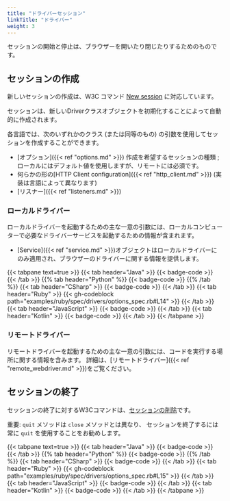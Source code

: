 ```yaml
---
title: "ドライバーセッション"
linkTitle: "ドライバー"
weight: 3
---
```


セッションの開始と停止は、ブラウザーを開いたり閉じたりするためのものです。

## セッションの作成

新しいセッションの作成は、W3C コマンド [New session](https://w3c.github.io/webdriver/#new-session) に対応しています。

セッションは、新しいDriverクラスオブジェクトを初期化することによって自動的に作成されます。

各言語では、次のいずれかのクラス (または同等のもの) の引数を使用してセッションを作成することができます。

* [オプション]({{< ref "options.md" >}}) 作成を希望するセッションの種類 ;  ローカルにはデフォルト値を使用しますが、リモートには必須です。
* 何らかの形の[HTTP Client configuration]({{< ref "http_client.md" >}})  (実装は言語によって異なります)
* [リスナー]({{< ref "listeners.md" >}})
  
### ローカルドライバー

ローカルドライバーを起動するための主な一意の引数には、ローカルコンピューターで必要なドライバーサービスを起動するための情報が含まれます。


* [Service]({{< ref "service.md" >}})オブジェクトはローカルドライバーにのみ適用され、ブラウザーのドライバーに関する情報を提供します。

{{< tabpane text=true >}}
{{< tab header="Java" >}}
{{< badge-code >}}
{{< /tab >}}
{{% tab header="Python" %}}
{{< badge-code >}}
{{% /tab %}}
{{< tab header="CSharp" >}}
{{< badge-code >}}
{{< /tab >}}
{{< tab header="Ruby" >}}
{{< gh-codeblock path="examples/ruby/spec/drivers/options_spec.rb#L14" >}}
{{< /tab >}}
{{< tab header="JavaScript" >}}
{{< badge-code >}}
{{< /tab >}}
{{< tab header="Kotlin" >}}
{{< badge-code >}}
{{< /tab >}}
{{< /tabpane >}}

### リモートドライバー

リモートドライバーを起動するための主な一意の引数には、コードを実行する場所に関する情報を含みます。
詳細は、[リモートドライバー]({{< ref "remote_webdriver.md" >}})をご覧ください。

## セッションの終了

セッションの終了に対するW3Cコマンドは、[セッションの削除](https://w3c.github.io/webdriver/#delete-session)です。

重要:  `quit` メソッドは `close` メソッドとは異なり、
セッションを終了するには常に `quit` を使用することをお勧めします。

{{< tabpane text=true >}}
{{< tab header="Java" >}}
{{< badge-code >}}
{{< /tab >}}
{{% tab header="Python" %}}
{{< badge-code >}}
{{% /tab %}}
{{< tab header="CSharp" >}}
{{< badge-code >}}
{{< /tab >}}
{{< tab header="Ruby" >}}
{{< gh-codeblock path="examples/ruby/spec/drivers/options_spec.rb#L15" >}}
{{< /tab >}}
{{< tab header="JavaScript" >}}
{{< badge-code >}}
{{< /tab >}}
{{< tab header="Kotlin" >}}
{{< badge-code >}}
{{< /tab >}}
{{< /tabpane >}}
